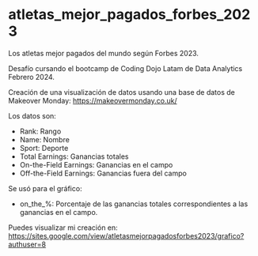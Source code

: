 # atletas_mejor_pagados_forbes_2023
Los atletas mejor pagados del mundo según Forbes 2023.

Desafío cursando el bootcamp de Coding Dojo Latam de Data Analytics Febrero 2024.

Creación de una visualización de datos usando una base de datos de Makeover Monday: https://makeovermonday.co.uk/

Los datos son:
- Rank: Rango
- Name: Nombre
- Sport: Deporte
- Total Earnings: Ganancias totales
- On-the-Field Earnings: Ganancias en el campo
- Off-the-Field Earnings: Ganancias fuera del campo

Se usó para el gráfico:
- on_the_%: Porcentaje de las ganancias totales correspondientes a las ganancias en el campo.

Puedes visualizar mi creación en: https://sites.google.com/view/atletasmejorpagadosforbes2023/grafico?authuser=8
